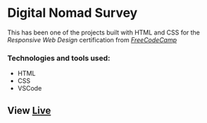 # Digital Nomad Survey

This has been one of the projects built with HTML and CSS for the *Responsive Web Design* certification from [*FreeCodeCamp*](https://www.freecodecamp.org/)

### Technologies and tools used:

- HTML
- CSS
- VSCode

## View [Live](https://codepen.io/laura-rodd/full/qBORWLb)
